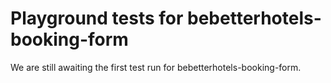 # Playground tests for bebetterhotels-booking-form
We are still awaiting the first test run for bebetterhotels-booking-form.
